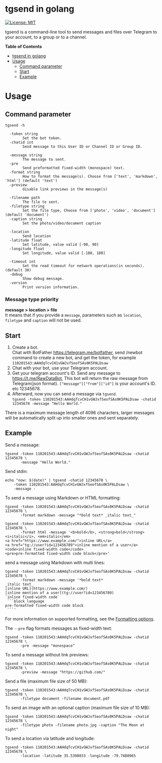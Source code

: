 # tgsend in golang

[![License: MIT](https://img.shields.io/badge/License-MIT-yellow.svg)](https://opensource.org/licenses/MIT)


tgsend is a command-line tool to send messages and files over Telegram to your account, to a group or to a channel.

<!-- markdown-toc start - Don't edit this section. Run M-x markdown-toc-generate-toc again -->
**Table of Contents**

- [tgsend in golang](#tgsend-in-golang)
- [Usage](#usage)
  - [Command parameter](#command-parameter)
  - [Start](#start)
  - [Example](#example)

<!-- markdown-toc end -->

# Usage

## Command parameter
```shell
tgsend -h

  -token string
    	Set the bot token.
  -chatid int
    	Send message to this User ID or Channel ID or Group ID.

  -message string
    	The message to sent.
  -pre
    	Send preformatted fixed-width (monospace) text.
  -format string
    	How to format the message(s). Choose from ['text', 'markdown', 'html'] (default 'text')
  -preview
    	disable link previews in the message(s)

  -filename path
    	The file to sent.
  -filetype string
    	Set the file type, Choose from ['photo', 'video', 'document'] (default 'document')
  -caption string
    	Set the photo/video/document caption

  -location
    	Send location
  -latitude float
    	Set latitude, value valid [-90, 90]
  -longitude float
    	Set longitude, value valid [-180, 180]

  -timeout int
    	Set the read timeout for network operations(in seconds). (default 30)
  -debug
    	Show debug message.
  -version
    	Print version information.
```

### Message type priority

**message > location > file**  
It means that if you provide a `message`, parameters such as `location`, `filetype` and `caption` will not be used.

## Start

1. Create a bot.  
   Chat with BotFather https://telegram.me/botfather, send /newbot command to create a new bot, and get the token, for example `110201543:AAHdqTcvCH1vGWJxfSeofSAs0K5PALDsaw`
2. Chat with your bot, use your Telegram account.
3. Get your telegram account's ID. Send any message to https://t.me/RawDataBot, This bot will return the raw message from Telegram(json format). `["message"]["from"]["id"]` is your account's ID. etc 12345678.
4. Afterward, now you can send a message via `tgsend`.  
   `tgsend -token 110201543:AAHdqTcvCH1vGWJxfSeofSAs0K5PALDsaw -chatid 12345678 -message "Hello World."`

There is a maximum message length of 4096 characters, larger messages will be automatically split up into smaller ones and sent separately.

## Example

Send a message:

```shell
tgsend -token 110201543:AAHdqTcvCH1vGWJxfSeofSAs0K5PALDsaw -chatid 12345678 \
       -message "Hello World."
```

Send stdin:
```shell
echo "now: $(date)" | tgsend -chatid 12345678 \
    -token 110201543:AAHdqTcvCH1vGWJxfSeofSAs0K5PALDsaw \
    -message -
```

To send a message using Markdown or HTML formatting:
```shell
tgsend -token 110201543:AAHdqTcvCH1vGWJxfSeofSAs0K5PALDsaw -chatid 12345678 \
       -format markdown -message "*bold text* _italic text_"

tgsend -token 110201543:AAHdqTcvCH1vGWJxfSeofSAs0K5PALDsaw -chatid 12345678 \
       -format html -message '<b>bold</b>, <strong>bold</strong>
<i>italic</i>, <em>italic</em>
<a href="https://www.example.com/">inline URL</a>
<a href="tg://user?id=123456789">inline mention of a user</a>
<code>inline fixed-width code</code>
<pre>pre-formatted fixed-width code block</pre>'
```

send a message using Markdown with multi lines:
```shell
tgsend -token 110201543:AAHdqTcvCH1vGWJxfSeofSAs0K5PALDsaw -chatid 12345678 \
       -format markdown -message '*bold text*
_italic text_
[inline URL](https://www.example.com/)
[inline mention of a user](tg://user?id=123456789)
`inline fixed-width code`
 ```block_language
pre-formatted fixed-width code block
 ```'
```

For more information on supported formatting, see the [Formatting options](https://core.telegram.org/bots/api#formatting-options).

The `--pre` flag formats messages as fixed-width text:
```shell
tgsend -token 110201543:AAHdqTcvCH1vGWJxfSeofSAs0K5PALDsaw -chatid 12345678 \
       -pre -message "monospace"
```

To send a message without link previews:
```shell
tgsend -token 110201543:AAHdqTcvCH1vGWJxfSeofSAs0K5PALDsaw -chatid 12345678 \
       -preview -message "https://github.com/"
```

Send a file (maximum file size of 50 MB):
```shell
tgsend -token 110201543:AAHdqTcvCH1vGWJxfSeofSAs0K5PALDsaw -chatid 12345678 \
       -filetype document -filename document.pdf
```

To send an image with an optional caption (maximum file size of 10 MB):
```shell
tgsend -token 110201543:AAHdqTcvCH1vGWJxfSeofSAs0K5PALDsaw -chatid 12345678 \
       -filetype photo -filename photo.jpg -caption "The Moon at night"
```

To send a location via latitude and longitude:
```shell
tgsend -token 110201543:AAHdqTcvCH1vGWJxfSeofSAs0K5PALDsaw -chatid 12345678 \
       -location -latitude 35.5398033 -longitude -79.7488965
```
